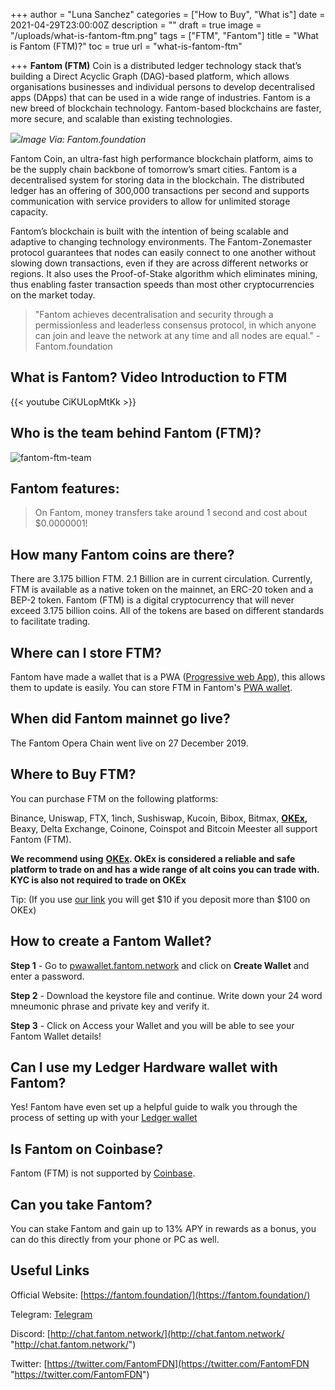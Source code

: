 +++
author = "Luna Sanchez"
categories = ["How to Buy", "What is"]
date = 2021-04-29T23:00:00Z
description = ""
draft = true
image = "/uploads/what-is-fantom-ftm.png"
tags = ["FTM", "Fantom"]
title = "What is Fantom (FTM)?"
toc = true
url = "what-is-fantom-ftm"

+++
**Fantom (FTM)** Coin is a distributed ledger technology stack that’s building a Direct Acyclic Graph (DAG)-based platform, which allows organisations businesses and individual persons to develop decentralised apps (DApps) that can be used in a wide range of industries. Fantom is a new breed of blockchain technology. Fantom-based blockchains are faster, more secure, and scalable than existing technologies.

_![](https://fantomfoundation-prod-wp-website.s3.ap-southeast-2.amazonaws.com/wp-content/uploads/2020/04/22185711/fantom-logo-blue.png)Image Via: Fantom.foundation_

Fantom Coin, an ultra-fast high performance blockchain platform, aims to be the supply chain backbone of tomorrow’s smart cities. Fantom is a decentralised system for storing data in the blockchain. The distributed ledger has an offering of 300,000 transactions per second and supports communication with service providers to allow for unlimited storage capacity.

Fantom’s blockchain is built with the intention of being scalable and adaptive to changing technology environments. The Fantom-Zonemaster protocol guarantees that nodes can easily connect to one another without slowing down transactions, even if they are across different networks or regions. It also uses the Proof-of-Stake algorithm which eliminates mining, thus enabling faster transaction speeds than most other cryptocurrencies on the market today.

> "Fantom achieves decentralisation and security through a permissionless and leaderless consensus protocol, in which anyone can join and leave the network at any time and all nodes are equal." - Fantom.foundation

## What is Fantom? Video Introduction to FTM

{{< youtube CiKULopMtKk >}}

## Who is the team behind Fantom (FTM)?

![fantom-ftm-team](/uploads/fantom-team-ftm.png)

## Fantom features:

> On Fantom, money transfers take around 1 second and cost about $0.0000001!

## How many Fantom coins are there?

There are 3.175 billion FTM. 2.1 Billion are in current circulation. Currently, FTM is available as a native token on the mainnet, an ERC-20 token and a BEP-2 token. Fantom (FTM) is a digital cryptocurrency that will never exceed 3.175 billion coins. All of the tokens are based on different standards to facilitate trading.

## Where can I store FTM?

Fantom have made a wallet that is a PWA ([Progressive web App](https://web.dev/progressive-web-apps/)), this allows them to update is easily. You can store FTM in Fantom's [PWA wallet](https://pwawallet.fantom.network/#/).

## When did Fantom mainnet go live?

The Fantom Opera Chain went live on 27 December 2019.

## Where to Buy FTM?

You can purchase FTM on the following platforms:

Binance, Uniswap, FTX, 1inch, Sushiswap, Kucoin, Bibox, Bitmax, [**OKEx**](/link/okex)**,** Beaxy, Delta Exchange, Coinone, Coinspot and Bitcoin Meester all support Fantom (FTM).

**We recommend using** [**OKEx**](/link/okex)**.  OkEx is considered a reliable and safe platform to trade on and has a wide range of alt coins you can trade with.  KYC is also not required to trade on OKEx**

Tip: (If you use [our link](/link/okex) you will get $10 if you deposit more than $100 on OKEx)

## How to create a Fantom Wallet?

**Step 1** - Go to [pwawallet.fantom.network](https://pwawallet.fantom.network/) and click on **Create Wallet** and enter a password.  

**Step 2** - Download the keystore file and continue.  Write down your 24 word mneumonic phrase and private key and verify it.

**Step 3** - Click on Access your Wallet and you will be able to see your Fantom Wallet details!

## Can I use my Ledger Hardware wallet with Fantom?

Yes! Fantom have even set up a helpful guide to walk you through the process of setting up with your [Ledger wallet](/link/ledger)

## Is Fantom on Coinbase?

Fantom (FTM) is not supported by [Coinbase](/link/coinbase).

## Can you take Fantom?

You can stake Fantom and gain up to 13% APY in rewards as a bonus, you can do this directly from your phone or PC as well.  

## Useful Links

Official Website: [https://fantom.foundation/](https://fantom.foundation/)

Telegram: [Telegram](https://t.me/fantomfoundation)

Discord: [http://chat.fantom.network/](http://chat.fantom.network/ "http://chat.fantom.network/")

Twitter: [https://twitter.com/FantomFDN](https://twitter.com/FantomFDN "https://twitter.com/FantomFDN")
